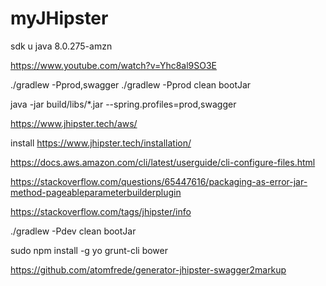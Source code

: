 # myJHipster
sdk u java 8.0.275-amzn

https://www.youtube.com/watch?v=Yhc8al9SO3E

./gradlew -Pprod,swagger
./gradlew -Pprod clean bootJar

java -jar build/libs/*.jar --spring.profiles=prod,swagger





https://www.jhipster.tech/aws/

install
https://www.jhipster.tech/installation/

https://docs.aws.amazon.com/cli/latest/userguide/cli-configure-files.html


https://stackoverflow.com/questions/65447616/packaging-as-error-jar-method-pageableparameterbuilderplugin

https://stackoverflow.com/tags/jhipster/info

./gradlew -Pdev clean bootJar

sudo npm install -g yo grunt-cli bower

https://github.com/atomfrede/generator-jhipster-swagger2markup
